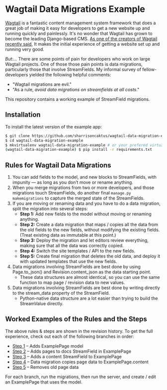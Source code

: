 # Wagtail Data Migrations Example

[Wagtail](https://wagtail.io/) is a fantastic content management system framework that does a great job of making it easy for developers to get a new website up and running quickly and painlessly. It's no wonder that Wagtail has grown to become the leading Django-based CMS. [As one of the creators of Wagtail recently said](https://django-chat.simplecast.com/episodes/wagtail-cms-tom-dyson), It makes the initial experience of getting a website set up and running very good. 

*But:…* There are some points of pain for developers who work on large Wagtail projects. One of those those pain points is data migrations, particularly those that involve StreamFields. My informal survey of fellow-developers yielded the following helpful comments:

* "Wagtail migrations are evil."
* "As a rule, _avoid data migrations on streamfields at all costs_."

This repository contains a working example of StreamField migrations. 

## Installation

To install the latest version of the example app:

```bash
$ git clone https://github.com/sharrisoncaktus/wagtail-data-migration-example
$ cd wagtail-data-migration-example
$ mkvirtualenv wagtail-data-migration-example # or your prefered virtualenv setup
(wagtail-data-migration-example) $ pip install -r requirements.txt
```

## Rules for Wagtail Data Migrations

1. You can add fields to the model, and new blocks to StreamFields, with impunity — as long as you don’t move or rename anything.
2. When you merge migrations from two or more developers, and those migrations touch StreamFields, do another final `manage.py makemigrations` to capture the merged state of the StreamFields. 
3. If you are moving or renaming data and you have to do a data migration, split the migration into several steps:
   - **Step 1:** Add new fields to the model without moving or renaming anything.
   - **Step 2:** Create a data migration that maps / copies all the data from the old fields to the new fields, without modifying the existing fields. (Treat existing data as immutable at this point.)
   - **Step 3:** Deploy the migration and let editors review everything, making sure that all the data was correctly copied.
   - **Step 4:** Switch the site templates / API to the new fields.
   - **Step 5:** Create final migration that deletes the old data, and deploy it with updated templates that use the new fields.
4. Data migrations involving StreamFields are best done by using Page.to_json() and Revision.content_json as the data starting point.
   - These data structures are almost identical, so you can use the same function to map page / revision data to new values.
5. Data migrations involving StreamFields are best done by writing directly to the stream_data property of the StreamField.
   - Python-native data structure are a lot easier than trying to build the StreamValue directly.

## Worked Examples of the Rules and the Steps

The above rules & steps are shown in the revision history. To get the full experience, check out each of the following branches in order:

* [Step 1](https://github.com/sharrisoncaktus/wagtail-data-migration-example/tree/0.1.0-example-page) – Adds ExamplePage model
* [Step 2](https://github.com/sharrisoncaktus/wagtail-data-migration-example/tree/0.2.0-add-pages-to-docs) – Adds pages to docs StreamField in ExamplePage
* [Step 3](https://github.com/sharrisoncaktus/wagtail-data-migration-example/tree/0.3.0-content-streamfield) – Adds a content StreamField to ExamplePage
* [Step 4](https://github.com/sharrisoncaktus/wagtail-data-migration-example/tree/0.4.0-data-migration) – Data migration copies page data to ExamplePage.content
* [Step 5](https://github.com/sharrisoncaktus/wagtail-data-migration-example/tree/0.5.0-remove-old-page-data) – Removes old page data

For each branch, run the migrations, then run the server, and create / edit an ExamplePage that uses the model.

